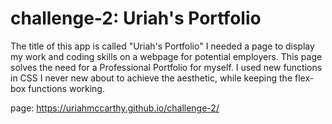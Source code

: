 # challenge-2: Uriah's Portfolio
The title of this app is called "Uriah's Portfolio"
I needed a page to display my work and coding skills on a webpage for potential employers.
This page solves the need for a Professional Portfolio for myself. I used new functions in CSS I never new about to achieve the aesthetic, while keeping the flex-box functions working.

page: https://uriahmccarthy.github.io/challenge-2/
